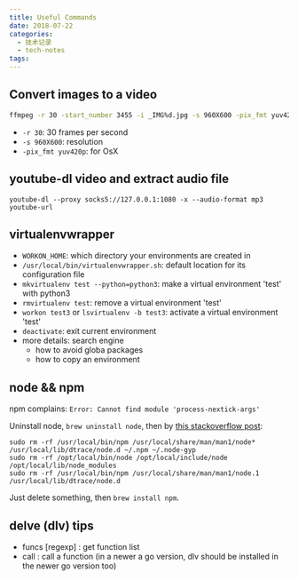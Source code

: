 ```yaml
---
title: Useful Commands
date: 2018-07-22
categories:
  - 技术记录
  - tech-notes
tags: 
---
```


## Convert images to a video

```bash
ffmpeg -r 30 -start_number 3455 -i _IMG%d.jpg -s 960X600 -pix_fmt yuv420p 30fps-960.mov
```

- `-r 30`: 30 frames per second
- `-s 960X600`: resolution
- `-pix_fmt yuv420p`: for OsX

## youtube-dl video and extract audio file 

`youtube-dl --proxy socks5://127.0.0.1:1080 -x --audio-format mp3 youtube-url`

## virtualenvwrapper

- `WORKON_HOME`: which directory your environments are created in
- `/usr/local/bin/virtualenvwrapper.sh`: default location for its configuration file
- `mkvirtualenv test --python=python3`: make a virtual environment 'test' with python3
- `rmvirtualenv test`: remove a virtual environment 'test'
- `workon test3` or `lsvirtualenv -b test3`: activate a virtual environment 'test'
- `deactivate`: exit current environment
- more details: search engine
  - how to avoid globa packages
  - how to copy an environment

## node && npm

npm complains: `Error: Cannot find module 'process-nextick-args'`

Uninstall node, `brew uninstall node`, then by [this stackoverflow post](https://stackoverflow.com/questions/11177954/how-do-i-completely-uninstall-node-js-and-reinstall-from-beginning-mac-os-x):

```
sudo rm -rf /usr/local/bin/npm /usr/local/share/man/man1/node* /usr/local/lib/dtrace/node.d ~/.npm ~/.node-gyp 
sudo rm -rf /opt/local/bin/node /opt/local/include/node /opt/local/lib/node_modules
sudo rm -rf /usr/local/bin/npm /usr/local/share/man/man1/node.1 /usr/local/lib/dtrace/node.d
```

Just delete something, then `brew install npm`.

## delve (dlv) tips

- funcs [regexp] : get function list
- call : call a function (in a newer a go version, dlv should be installed in the newer go version too)
